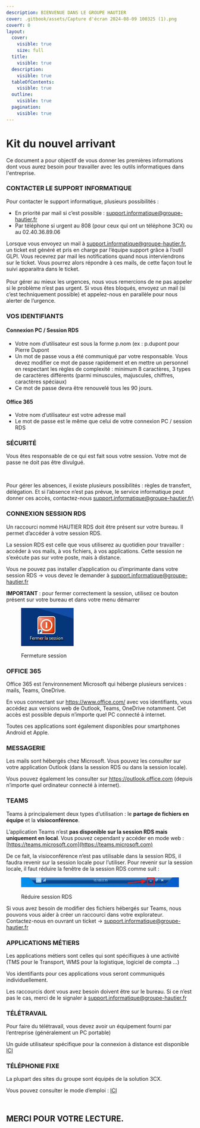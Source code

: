 ```yaml
---
description: BIENVENUE DANS LE GROUPE HAUTIER
cover: .gitbook/assets/Capture d'écran 2024-08-09 100325 (1).png
coverY: 0
layout:
  cover:
    visible: true
    size: full
  title:
    visible: true
  description:
    visible: true
  tableOfContents:
    visible: true
  outline:
    visible: true
  pagination:
    visible: true
---
```


# Kit du nouvel arrivant

Ce document a pour objectif de vous donner les premières informations dont vous aurez besoin pour travailler avec les outils informatiques dans l'entreprise.&#x20;



### CONTACTER LE SUPPORT INFORMATIQUE

Pour contacter le support informatique, plusieurs possibilités :&#x20;

* En priorité par mail si c’est possible : support.informatique@groupe-hautier.fr&#x20;
* Par téléphone si urgent au 808 (pour ceux qui ont un téléphone 3CX) ou au 02.40.36.89.06

Lorsque vous envoyez un mail à [support.informatique@groupe-hautier.fr](mailto:support.informatique@groupe-hautier.fr), un ticket est généré et pris en charge par l’équipe support grâce à l’outil GLPI. Vous recevrez par mail les notifications quand nous interviendrons sur le ticket. Vous pourrez alors répondre à ces mails, de cette façon tout le suivi apparaitra dans le ticket. \
\
Pour gérer au mieux les urgences, nous vous remercions de ne pas appeler si le problème n’est pas urgent. Si vous êtes bloqués, envoyez un mail (si c’est techniquement possible) et appelez-nous en parallèle pour nous alerter de l’urgence.



### VOS IDENTIFIANTS

#### Connexion PC / Session RDS

* Votre nom d’utilisateur est sous la forme p.nom (ex : p.dupont pour Pierre Dupont
* Un mot de passe vous a été communiqué par votre responsable. Vous devez modifier ce mot de passe rapidement et en mettre un personnel en respectant les règles de complexité : minimum 8 caractères, 3 types de caractères différents (parmi minuscules, majuscules, chiffres, caractères spéciaux)
* Ce mot de passe devra être renouvelé tous les 90 jours.

#### Office 365

* Votre nom d’utilisateur est votre adresse mail
* Le mot de passe est le même que celui de votre connexion PC / session RDS



### SÉCURITÉ

Vous êtes responsable de ce qui est fait sous votre session. Votre mot de passe ne doit pas être divulgué.&#x20;

<figure><img src=".gitbook/assets/Capture d&#x27;écran 2024-08-09 105654.png" alt="" width="398"><figcaption></figcaption></figure>

Pour gérer les absences, il existe plusieurs possibilités : règles de transfert, délégation. Et si l’absence n’est pas prévue, le service informatique peut donner ces accès, contactez-nous support.informatique@groupe-hautier.fr\




### CONNEXION SESSION RDS

Un raccourci nommé HAUTIER RDS doit être présent sur votre bureau. Il permet d’accéder à votre session RDS.&#x20;

La session RDS est celle que vous utiliserez au quotidien pour travailler : accéder à vos mails, à vos fichiers, à vos applications. Cette session ne s’exécute pas sur votre poste, mais à distance.

Vous ne pouvez pas installer d’application ou d’imprimante dans votre session RDS → vous devez le demander à [support.informatique@groupe-hautier.fr](mailto:support.informatique@groupe-hautier.fr)

**IMPORTANT** : pour fermer correctement la session, utilisez ce bouton présent sur votre bureau et dans votre menu démarrer  &#x20;

<figure><img src=".gitbook/assets/image (1).png" alt=""><figcaption><p>Fermeture session</p></figcaption></figure>



### OFFICE 365

Office 365 est l’environnement Microsoft qui héberge plusieurs services : mails, Teams, OneDrive.

En vous connectant sur https://www.office.com/ avec vos identifiants, vous accédez aux versions web de Outlook, Teams, OneDrive notamment. Cet accès est possible depuis n’importe quel PC connecté à internet.

Toutes ces applications sont également disponibles pour smartphones Android et Apple.



### MESSAGERIE

Les mails sont hébergés chez Microsoft. Vous pouvez les consulter sur votre application Outlook (dans la session RDS ou dans la session locale).

Vous pouvez également les consulter sur https://outlook.office.com (depuis n’importe quel ordinateur connecté à internet).



### TEAMS

Teams à principalement deux types d’utilisation : le **partage de fichiers en équipe** et la **visioconférence**.

L’application Teams n’est **pas disponible sur la session RDS mais uniquement en local**. Vous pouvez cependant y accéder en mode web : [https://teams.microsoft.com](https://teams.microsoft.com)

De ce fait, la visioconférence n’est pas utilisable dans la session RDS, il faudra revenir sur la session locale pour l’utiliser. Pour revenir sur la session locale, il faut réduire la fenêtre de la session RDS comme suit :&#x20;

<figure><img src=".gitbook/assets/image (1) (1).png" alt=""><figcaption><p>Réduire session RDS</p></figcaption></figure>

Si vous avez besoin de modifier des fichiers hébergés sur Teams, nous pouvons vous aider à créer un raccourci dans votre explorateur. \
Contactez-nous en ouvrant un ticket -> [support.informatique@groupe-hautier.fr](mailto:support.informatique@groupe-hautier.fr)



### APPLICATIONS MÉTIERS

Les applications métiers sont celles qui sont spécifiques à une activité (TMS pour le Transport, WMS pour la logistique, logiciel de compta …)

Vos identifiants pour ces applications vous seront communiqués individuellement.

Les raccourcis dont vous avez besoin doivent être sur le bureau. Si ce n’est pas le cas, merci de le signaler à [support.informatique@groupe-hautier.fr](mailto:support.informatique@groupe-hautier.fr)



### TÉLÉTRAVAIL

Pour faire du télétravail, vous devez avoir un équipement fourni par l’entreprise (généralement un PC portable)

Un guide utilisateur spécifique pour la connexion à distance est disponible [ICI](https://groupe-hautier.gitbook.io/docit-sedentaire/connexion-a-distance/connexion-vpn)



### TÉLÉPHONIE FIXE

La plupart des sites du groupe sont équipés de la solution 3CX.

Vous pouvez consulter le mode d’emploi : [ICI](kit-du-nouvel-arrivant.md#teletravail)

\
**MERCI POUR VOTRE LECTURE.**
-----------------------------
